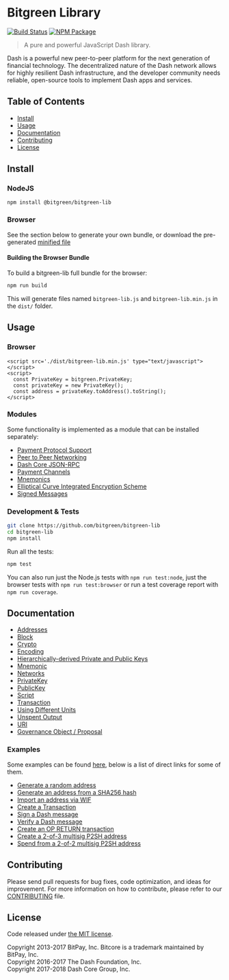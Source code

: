 # Bitgreen Library

[![Build Status](https://img.shields.io/travis/bitgreen/bitgreen-lib.svg?branch=master)](https://travis-ci.org/bitgreen/bitgreen-lib)
[![NPM Package](https://img.shields.io/npm/v/@bitgreen/bitgreen-lib.svg)](https://www.npmjs.org/package/@bitgreen/bitgreen-lib)

> A pure and powerful JavaScript Dash library.

Dash is a powerful new peer-to-peer platform for the next generation of financial technology. The decentralized nature of the Dash network allows for highly resilient Dash infrastructure, and the developer community needs reliable, open-source tools to implement Dash apps and services.

## Table of Contents
- [Install](#install)
- [Usage](#usage)
- [Documentation](#documentation)
- [Contributing](#contributing)
- [License](#license)

## Install

### NodeJS

```
npm install @bitgreen/bitgreen-lib
```

### Browser

See the section below to generate your own bundle, or download the pre-generated [minified file](dist/bitgreen-lib.min.js)

#### Building the Browser Bundle

To build a bitgreen-lib full bundle for the browser:

```sh
npm run build
```

This will generate files named `bitgreen-lib.js` and `bitgreen-lib.min.js` in the `dist/` folder.

## Usage

### Browser

```
<script src='./dist/bitgreen-lib.min.js' type="text/javascript"></script>
<script>
  const PrivateKey = bitgreen.PrivateKey;
  const privateKey = new PrivateKey();
  const address = privateKey.toAddress().toString();
</script>
```

### Modules

Some functionality is implemented as a module that can be installed separately:

* [Payment Protocol Support](https://github.com/bitgreen/bitgreen-payment-protocol)
* [Peer to Peer Networking](https://github.com/bitgreen/bitgreen-p2p)
* [Dash Core JSON-RPC](https://github.com/bitgreen/dashd-rpc)
* [Payment Channels](https://github.com/bitgreen/bitgreen-channel)
* [Mnemonics](https://github.com/bitgreen/bitgreen-mnemonic)
* [Elliptical Curve Integrated Encryption Scheme](https://github.com/bitgreen/bitcore-ecies-dash)
* [Signed Messages](https://github.com/bitgreen/bitcore-message-dash)

### Development & Tests

```sh
git clone https://github.com/bitgreen/bitgreen-lib
cd bitgreen-lib
npm install
```

Run all the tests:

```sh
npm test
```

You can also run just the Node.js tests with `npm run test:node`, just the browser tests with `npm run test:browser` or run a test coverage report with `npm run coverage`.

## Documentation

* [Addresses](docs/address.md)
* [Block](docs/block.md)
* [Crypto](docs/crypto.md)
* [Encoding](docs/encoding.md)
* [Hierarchically-derived Private and Public Keys](docs/hierarchical.md)
* [Mnemonic](docs/mnemonic.md)
* [Networks](docs/networks.md)
* [PrivateKey](docs/privatekey.md)
* [PublicKey](docs/publickey.md)
* [Script](docs/script.md)
* [Transaction](docs/transaction.md)
* [Using Different Units](docs/unit.md)
* [Unspent Output](docs/unspentoutput.md)
* [URI](docs/uri.md)
* [Governance Object / Proposal](docs/govobject/govobject.md)

### Examples

Some examples can be found [here](docs/examples.md), below is a list of direct links for some of them.

* [Generate a random address](docs/examples.md#generate-a-random-address)
* [Generate an address from a SHA256 hash](docs/examples.md#generate-a-address-from-a-sha256-hash)
* [Import an address via WIF](docs/examples.md#import-an-address-via-wif)
* [Create a Transaction](docs/examples.md#create-a-transaction)
* [Sign a Dash message](docs/examples.md#sign-a-bitcoin-message)
* [Verify a Dash message](docs/examples.md#verify-a-bitcoin-message)
* [Create an OP RETURN transaction](docs/examples.md#create-an-op-return-transaction)
* [Create a 2-of-3 multisig P2SH address](docs/examples.md#create-a-2-of-3-multisig-p2sh-address)
* [Spend from a 2-of-2 multisig P2SH address](docs/examples.md#spend-from-a-2-of-2-multisig-p2sh-address)

## Contributing

Please send pull requests for bug fixes, code optimization, and ideas for improvement. For more information on how to contribute, please refer to our [CONTRIBUTING](https://github.com/bitgreen/bitgreen-lib/blob/master/CONTRIBUTING.md) file.

## License

Code released under [the MIT license](LICENSE).

Copyright 2013-2017 BitPay, Inc. Bitcore is a trademark maintained by BitPay, Inc.  
Copyright 2016-2017 The Dash Foundation, Inc.  
Copyright 2017-2018 Dash Core Group, Inc.  
